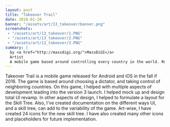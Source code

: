 ```yaml
---
layout: post
title: "Takeover Trail"
date: 2018-01-10
banner: "/assets/art/13_takeover/banner.png"
screenshots:
 - "/assets/art/13_takeover/1.PNG"
 - "/assets/art/13_takeover/2.PNG"
 - "/assets/art/13_takeover/3.PNG"
summary: |
  by <a href="http://massdigi.org/">MassDiGI</a>
  Artist
  A mobile game based around controlling every country in the world. Released in Fall of 2016 on Android and iOS devices.
---
```


Takeover Trail is a mobile game released for Android and iOS in the fall if 2016. The game is based around choosing a dictator, and taking control of neighboring countries. On this game, I helped with multiple aspects of development leading into the version 3 launch. I helped mock up and design total UI revamp. In other aspects of design, I helped to formulate a layout for the Skill Tree. Also, I've created documentation on the different ways UI, and a skill tree, can add to the variability of the game. Art-wise, I have created 24 icons for the new skill tree. I have also created many other icons and placeholders for future implementation.
